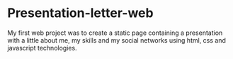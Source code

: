 # Presentation-letter-web
My first web project was to create a static page containing a presentation with a little about me, my skills and my social networks using html, css and javascript technologies.
